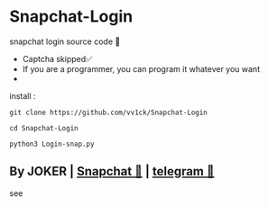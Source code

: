 # Snapchat-Login
snapchat login source code 👻
- Captcha skipped✅
- If you are a programmer, you can program it whatever you want
-
install :
<!--START_SECTION:waka-->
```
git clone https://github.com/vv1ck/Snapchat-Login
```
<!--END_SECTION:waka-->

<!--START_SECTION:waka-->
```
cd Snapchat-Login
```
<!--END_SECTION:waka-->

<!--START_SECTION:waka-->
```
python3 Login-snap.py
```
<!--END_SECTION:waka-->

By JOKER | <a class="" href="https://www.snapchat.com/add/jokermr5oos4800?">Snapchat 👻</a> | <a class="" href="http://t.me/vv1ck">telegram 🔷</a>
-
see
